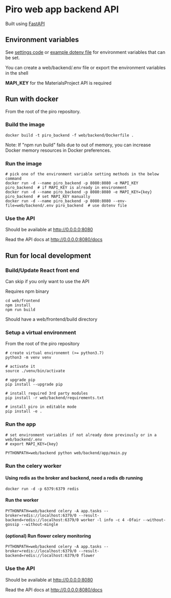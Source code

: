 # Piro web app backend API

Built using [FastAPI](https://fastapi.tiangolo.com)

## Environment variables

See [settings code](app/settings.py) or [example dotenv file](.env-template) for environment variables that can be set.

You can create a web/backend/.env file or export the environment variables in the shell

**MAPI_KEY** for the MaterialsProject API is required

## Run with docker

From the root of the piro repository.

### Build the image
```
docker build -t piro_backend -f web/backend/Dockerfile .
```
Note: If "npm run build" fails due to out of memory, you can increase Docker memory resources in Docker preferences.

### Run the image
 
 ```
 # pick one of the environment variable setting methods in the below command
docker run -d --name piro_backend -p 8080:8080 -e MAPI_KEY piro_backend  # if MAPI_KEY is already in environment
docker run -d --name piro_backend -p 8080:8080 -e MAPI_KEY={key} piro_backend  # set MAPI_KEY manually
docker run -d --name piro_backend -p 8080:8080 --env-file=web/backend/.env piro_backend  # use dotenv file

 ```

### Use the API

Should be available at <http://0.0.0.0:8080>

Read the API docs at <http://0.0.0.0:8080/docs>


## Run for local development

### Build/Update React front end
Can skip if you only want to use the API

Requires npm binary

```
cd web/frontend
npm install
npm run build
```

Should have a web/frontend/build directory

### Setup a virtual environment
From the root of the piro repository

```
# create virtual environemnt (>= python3.7)
python3 -m venv venv

# activate it
source ./venv/bin/activate

# upgrade pip
pip install --upgrade pip

# install required 3rd party modules
pip install -r web/backend/requirements.txt

# install piro in editable mode
pip install -e .
```

### Run the app 
```
# set environment variables if not already done previously or in a web/backend/.env 
# export MAPI_KEY={key}

PYTHONPATH=web/backend python web/backend/app/main.py
```

### Run the celery worker

#### Using redis as the broker and backend, need a redis db running
```
docker run -d -p 6379:6379 redis
```

#### Run the worker
```
PYTHONPATH=web/backend celery -A app.tasks --broker=redis://localhost:6379/0 --result-backend=redis://localhost:6379/0 worker -l info -c 4 -Ofair --without-gossip --without-mingle
```

#### (optional) Run flower celery monitoring
```
PYTHONPATH=web/backend celery -A app.tasks --broker=redis://localhost:6379/0 --result-backend=redis://localhost:6379/0 flower 
```

### Use the API

Should be available at <http://0.0.0.0:8080>

Read the API docs at <http://0.0.0.0:8080/docs>